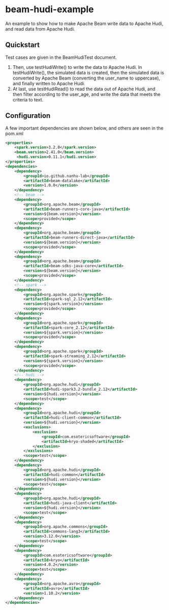 # beam-hudi-example
An example to show how to make Apache Beam write data to Apache Hudi, and read data from Apache Hudi.
## Quickstart
Test cases are given in the BeamHudiTest document.
1. Then, use testHudiWrite() to write the data to Apache Hudi. In testHudiWrite(), the simulated data is created, then the simulated data is converted by Apache Beam (converting the user_name to uppercase), and finally written to Apache Hudi.
2. At last, use testHudiRead() to read the data out of Apache Hudi, and then filter according to the user_age, and write the data that meets the criteria to text.  
## Configuration
A few important dependencies are shown below, and others are seen in the pom.xml  
```xml
<properties>  
    <spark.version>3.2.0</spark.version>
    <beam.version>2.41.0</beam.version>
     <hudi.version>0.11.1</hudi.version>
</properties>
<dependencies>
    <dependency>
        <groupId>io.github.nanhu-lab</groupId>
        <artifactId>beam-datalake</artifactId>
        <version>1.0.0</version>
    </dependency>
    <!-- beam -->
    <dependency>
        <groupId>org.apache.beam</groupId>
        <artifactId>beam-runners-core-java</artifactId>
        <version>${beam.version}</version>
        <scope>provided</scope>
    </dependency>
    <dependency>
        <groupId>org.apache.beam</groupId>
        <artifactId>beam-runners-direct-java</artifactId>
        <version>${beam.version}</version>
        <scope>provided</scope>
    </dependency>
    <dependency>
        <groupId>org.apache.beam</groupId>
        <artifactId>beam-sdks-java-core</artifactId>
        <version>${beam.version}</version>
        <scope>provided</scope>
    </dependency>
    <!-- spark -->
    <dependency>
        <groupId>org.apache.spark</groupId>
        <artifactId>spark-sql_2.12</artifactId>
        <version>${spark.version}</version>
        <scope>provided</scope>
    </dependency>
    <dependency>
        <groupId>org.apache.spark</groupId>
        <artifactId>spark-core_2.12</artifactId>
        <version>${spark.version}</version>
        <scope>provided</scope>
    </dependency>
    <dependency>
        <groupId>org.apache.spark</groupId>
        <artifactId>spark-streaming_2.12</artifactId>
        <version>${spark.version}</version>
        <scope>provided</scope>
    </dependency>
    <!-- hudi -->
    <dependency>
        <groupId>org.apache.hudi</groupId>
        <artifactId>hudi-spark3.2-bundle_2.12</artifactId>
        <version>${hudi.version}</version>
        <scope>test</scope>
    </dependency>
    <dependency>
        <groupId>org.apache.hudi</groupId>
        <artifactId>hudi-client-common</artifactId>
        <version>${hudi.version}</version>
        <exclusions>
            <exclusion>
                <groupId>com.esotericsoftware</groupId>
                <artifactId>kryo-shaded</artifactId>
            </exclusion>
        </exclusions>
        <scope>test</scope>
    </dependency>
    <dependency>
        <groupId>org.apache.hudi</groupId>
        <artifactId>hudi-common</artifactId>
        <version>${hudi.version}</version>
        <scope>test</scope>
    </dependency>
    <dependency>
        <groupId>org.apache.hudi</groupId>
        <artifactId>hudi-java-client</artifactId>
        <version>${hudi.version}</version>
        <scope>test</scope>
    </dependency>
    <dependency>
        <groupId>org.apache.commons</groupId>
        <artifactId>commons-lang3</artifactId>
        <version>3.12.0</version>
        <scope>test</scope>
    </dependency>
    <dependency>
        <groupId>com.esotericsoftware</groupId>
        <artifactId>kryo</artifactId>
        <version>4.0.2</version>
        <scope>test</scope>
    </dependency>
    <dependency>
        <groupId>org.apache.avro</groupId>
        <artifactId>avro</artifactId>
        <version>1.10.2</version>
    </dependency>
</dependencies>
```
